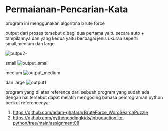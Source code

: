 # Permaianan-Pencarian-Kata
program ini menggunakan algoritma brute force

output dari proses tersebut dibagi dua pertama yaitu secara auto + tampilannya dan yang kedua yaitu berbagai jenis ukuran seperti small,medium dan large

![outpu2-](https://user-images.githubusercontent.com/56635757/230074441-25c243bd-6595-42d6-8c55-9b2d7ca32b52.png)

small
![output_small](https://user-images.githubusercontent.com/56635757/230074466-9acda76b-d01c-41ef-aef8-4286b401718b.png)




medium
![output_medium](https://user-images.githubusercontent.com/56635757/230074512-792598ab-95fa-4d42-8b72-793c0cceb472.png)





dan large
![output1](https://user-images.githubusercontent.com/56635757/230074603-e0ad62f9-2ca3-4403-8023-c3705c129c2b.png)


program yang di atas reference dari sebuah program yang sudah ada dengan hal tersebut dapat melatih mengoding bahasa pemrograman python
berikut referencenya:
1. https://github.com/adam-ghafara/BruteForce_WordSearchPuzzle
2. https://github.com/pythoncodingkids/introduction-to-python/tree/main/assignment08

